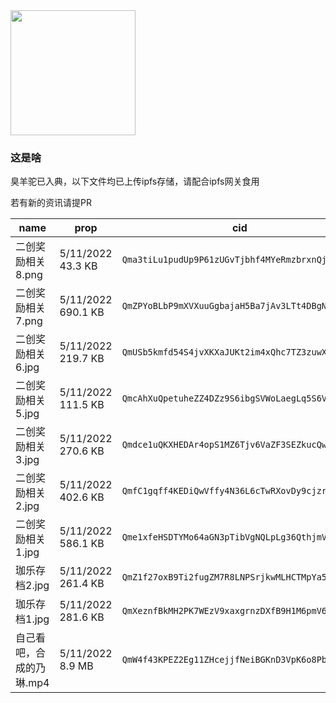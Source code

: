 <img src="https://s1.ax1x.com/2022/05/11/Od0XZR.jpg" width="200"/>


### 这是啥
臭羊驼已入典，以下文件均已上传ipfs存储，请配合ipfs网关食用

若有新的资讯请提PR


  |           name          |        prop      |              cid                                   |
  |-------------------------|------------------|-----------------------------------------------------|
  |二创奖励相关8.png        |5/11/2022 43.3 KB |	`Qma3tiLu1pudUp9P61zUGvTjbhf4MYeRmzbrxnQjprNzpZ`     |
  |二创奖励相关7.png        |5/11/2022 690.1 KB |	`QmZPYoBLbP9mXVXuuGgbajaH5Ba7jAv3LTt4DBgNz9afWD`   |
  |二创奖励相关6.jpg        |5/11/2022 219.7 KB |	`QmUSb5kmfd54S4jvXKXaJUKt2im4xQhc7TZ3zuwXKAsxye`   |
  |二创奖励相关5.jpg        |5/11/2022 111.5 KB |	`QmcAhXuQpetuheZZ4DZz9S6ibgSVWoLaegLq5S6Vk7MuHL`   |
  |二创奖励相关3.jpg        |5/11/2022 270.6 KB |	`Qmdce1uQKXHEDAr4opS1MZ6Tjv6VaZF3SEZkucQw5rbFZv`   |
  |二创奖励相关2.jpg        |5/11/2022 402.6 KB |	`QmfC1gqff4KEDiQwVffy4N36L6cTwRXovDy9cjzrPASzRu`   |
  |二创奖励相关1.jpg        |5/11/2022 586.1 KB |	`Qme1xfeHSDTYMo64aGN3pTibVgNQLpLg36QthjmVY388kj`   |
  |珈乐存档2.jpg            |5/11/2022 261.4 KB |	`QmZ1f27oxB9Ti2fugZM7R8LNPSrjkwMLHCTMpYa5QPPc12`   |
  |珈乐存档1.jpg            |5/11/2022 281.6 KB	|`QmXeznfBkMH2PK7WEzV9xaxgrnzDXfB9H1M6pmV6v17HGW`   |
  |自己看吧，合成的乃琳.mp4 |5/11/2022 8.9 MB |	`QmW4f43KPEZ2Eg11ZHcejjfNeiBGKnD3VpK6o8Pb8jZmMi`     |




 




